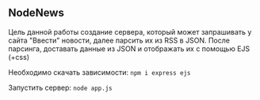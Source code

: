 ## NodeNews
Цель данной работы создание сервера, который может запрашивать у сайта "Ввести" новости, далее парсить их из RSS в JSON. 
После парсинга, доставать данные из JSON и отображать их с помощью EJS (+css)

Необходимо скачать зависимости: 
`npm i express ejs`

Запустить сервер:
`node app.js ` 
